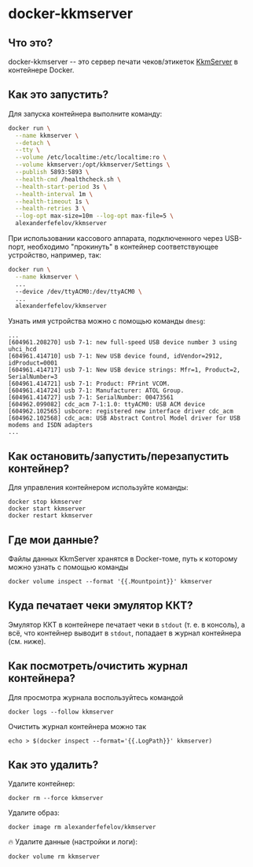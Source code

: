 # docker-kkmserver

## Что это?

docker-kkmserver -- это сервер печати чеков/этикеток [KkmServer](https://kkmserver.ru/) в контейнере Docker.

## Как это запустить?

Для запуска контейнера выполните команду:

```bash
docker run \
  --name kkmserver \
  --detach \
  --tty \
  --volume /etc/localtime:/etc/localtime:ro \
  --volume kkmserver:/opt/kkmserver/Settings \
  --publish 5893:5893 \
  --health-cmd /healthcheck.sh \
  --health-start-period 3s \
  --health-interval 1m \
  --health-timeout 1s \
  --health-retries 3 \
  --log-opt max-size=10m --log-opt max-file=5 \
  alexanderfefelov/kkmserver
```

При использовании кассового аппарата, подключенного через USB-порт, необходимо "прокинуть"
в контейнер соответствующее устройство, например, так:

```bash
docker run \
  --name kkmserver \
  ...
  --device /dev/ttyACM0:/dev/ttyACM0 \
  ...
  alexanderfefelov/kkmserver
```
Узнать имя устройства можно с помощью команды `dmesg`:

```
...
[604961.208270] usb 7-1: new full-speed USB device number 3 using uhci_hcd
[604961.414710] usb 7-1: New USB device found, idVendor=2912, idProduct=0001
[604961.414717] usb 7-1: New USB device strings: Mfr=1, Product=2, SerialNumber=3
[604961.414721] usb 7-1: Product: FPrint VCOM.
[604961.414724] usb 7-1: Manufacturer: ATOL Group.
[604961.414727] usb 7-1: SerialNumber: 00473561
[604962.099082] cdc_acm 7-1:1.0: ttyACM0: USB ACM device
[604962.102565] usbcore: registered new interface driver cdc_acm
[604962.102568] cdc_acm: USB Abstract Control Model driver for USB modems and ISDN adapters
...
```

## Как остановить/запустить/перезапустить контейнер?

Для управления контейнером используйте команды:

    docker stop kkmserver
    docker start kkmserver
    docker restart kkmserver

## Где мои данные?

Файлы данных KkmServer хранятся в Docker-томе, путь к которому можно узнать с помощью команды

    docker volume inspect --format '{{.Mountpoint}}' kkmserver

## Куда печатает чеки эмулятор ККТ?

Эмулятор ККТ в контейнере печатает чеки в `stdout` (т. е. в консоль), а всё, что контейнер
выводит в `stdout`, попадает в журнал контейнера (см. ниже).

## Как посмотреть/очистить журнал контейнера?

Для просмотра журнала воспользуйтесь командой

    docker logs --follow kkmserver

Очистить журнал контейнера можно так

    echo > $(docker inspect --format='{{.LogPath}}' kkmserver)

## Как это удалить?

Удалите контейнер:

    docker rm --force kkmserver

Удалите образ:

    docker image rm alexanderfefelov/kkmserver

:fire: Удалите данные (настройки и логи):

    docker volume rm kkmserver
